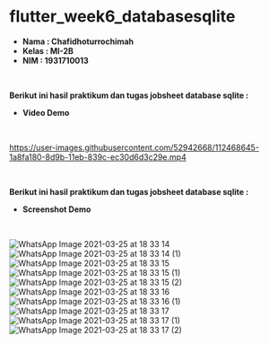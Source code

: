 # flutter_week6_databasesqlite

<ul>
  <li><b>Nama    : Chafidhoturrochimah</b></li>
  <li><b>Kelas   : MI-2B</b></li>
  <li><b>NIM     : 1931710013</b></li>  
</ul><br>

<b>Berikut ini hasil praktikum dan tugas jobsheet database sqlite :</b><br>
<ul>
  <li><b>Video Demo</b></li>
</ul><br>

https://user-images.githubusercontent.com/52942668/112468645-1a8fa180-8d9b-11eb-839c-ec30d6d3c29e.mp4



<br>

<b>Berikut ini hasil praktikum dan tugas jobsheet database sqlite :</b><br>
<ul>
  <li><b>Screenshot Demo</b></li>
</ul><br>

![WhatsApp Image 2021-03-25 at 18 33 14](https://user-images.githubusercontent.com/52942668/112468298-a6ed9480-8d9a-11eb-895d-d75e6ebfb97b.jpeg)
![WhatsApp Image 2021-03-25 at 18 33 14 (1)](https://user-images.githubusercontent.com/52942668/112468291-a523d100-8d9a-11eb-8815-13581bf68903.jpeg)
![WhatsApp Image 2021-03-25 at 18 33 15](https://user-images.githubusercontent.com/52942668/112468285-a35a0d80-8d9a-11eb-9820-5f5bca2c4c85.jpeg)
![WhatsApp Image 2021-03-25 at 18 33 15 (1)](https://user-images.githubusercontent.com/52942668/112468281-a1904a00-8d9a-11eb-9209-301132e1c587.jpeg)
![WhatsApp Image 2021-03-25 at 18 33 15 (2)](https://user-images.githubusercontent.com/52942668/112468277-a05f1d00-8d9a-11eb-82f2-416ae8ed97fe.jpeg)
![WhatsApp Image 2021-03-25 at 18 33 16](https://user-images.githubusercontent.com/52942668/112468270-9dfcc300-8d9a-11eb-8d49-c90e92cc389c.jpeg)
![WhatsApp Image 2021-03-25 at 18 33 16 (1)](https://user-images.githubusercontent.com/52942668/112468265-9c32ff80-8d9a-11eb-9c55-70c37fb128b6.jpeg)
![WhatsApp Image 2021-03-25 at 18 33 17](https://user-images.githubusercontent.com/52942668/112468256-9a693c00-8d9a-11eb-9ea7-4ab494032dae.jpeg)
![WhatsApp Image 2021-03-25 at 18 33 17 (1)](https://user-images.githubusercontent.com/52942668/112468249-989f7880-8d9a-11eb-9572-34b9d12e43cf.jpeg)
![WhatsApp Image 2021-03-25 at 18 33 17 (2)](https://user-images.githubusercontent.com/52942668/112468233-963d1e80-8d9a-11eb-949b-44981fdf4136.jpeg)


